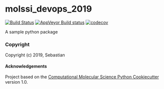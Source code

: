 molssi_devops_2019
==============================
[//]: # (Badges)
[![Build Status](https://travis-ci.org/sjrl/molssi_devops_2019_V2.svg?branch=master)](https://travis-ci.org/sjrl/molssi_devops_2019_V2)
[![AppVeyor Build status](https://ci.appveyor.com/api/projects/status/dkn0xxwthr8wnvnf?svg=true)](https://ci.appveyor.com/project/sjrl/molssi-devops-2019-v2)
[![codecov](https://codecov.io/gh/REPLACE_WITH_OWNER_ACCOUNT/molssi_devops_2019/branch/master/graph/badge.svg)](https://codecov.io/gh/REPLACE_WITH_OWNER_ACCOUNT/molssi_devops_2019/branch/master)

A sample python package

### Copyright

Copyright (c) 2019, Sebastian


#### Acknowledgements
 
Project based on the 
[Computational Molecular Science Python Cookiecutter](https://github.com/molssi/cookiecutter-cms) version 1.0.

